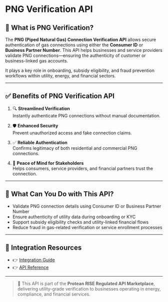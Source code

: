 # PNG Verification API

## 📘 What is PNG Verification?

The **PNG (Piped Natural Gas) Connection Verification API** allows secure authentication of gas connections using either the **Consumer ID** or **Business Partner Number**. This API helps businesses and service providers validate PNG connections—ensuring the authenticity of customer or business-linked gas accounts.

It plays a key role in onboarding, subsidy eligibility, and fraud prevention workflows within utility, energy, and financial sectors.

---

## ✅ Benefits of PNG Verification API

1. 🔍 **Streamlined Verification**  
   Instantly authenticate PNG connections without manual documentation.

2. 🛡️ **Enhanced Security**  
   Prevent unauthorized access and fake connection claims.

3. ✅ **Reliable Authentication**  
   Confirms legitimacy of both residential and commercial PNG connections.

4. 🧘 **Peace of Mind for Stakeholders**  
   Helps consumers, service providers, and financial partners trust the connection.

---

## 💼 What Can You Do with This API?

- Validate PNG connection details using Consumer ID or Business Partner Number  
- Ensure authenticity of utility data during onboarding or KYC  
- Support subsidy eligibility checks and utility-linked financial flows  
- Reduce fraud in gas-related verification or service enrollment processes

---

## 🔗 Integration Resources

- 👉 [Integration Guide](https://docs.risewithprotean.io/61/integration-guide)  
- 👉 [API Reference](https://docs.risewithprotean.io/61/api-reference)

---

> 📌 This API is part of the **Protean RISE Regulated API Marketplace**, delivering utility-grade verification to businesses operating in energy, compliance, and financial services.
